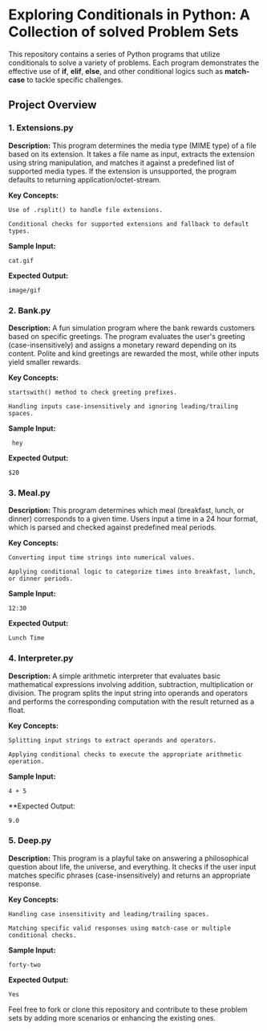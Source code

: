 # Exploring Conditionals in Python: A Collection of solved Problem Sets
This repository contains a series of Python programs that utilize conditionals to solve a variety of problems. Each program demonstrates the effective use of **if**, **elif**, **else**, and other conditional logics such as **match-case** to tackle specific challenges.

## Project Overview
### **1. Extensions.py** 
**Description:** This program determines the media type (MIME type) of a file based on its extension. It takes a file name as input, extracts the extension using string manipulation, and matches it against a predefined list of supported media types. If the extension is unsupported, the program defaults to returning application/octet-stream.

**Key Concepts:**

    Use of .rsplit() to handle file extensions.

    Conditional checks for supported extensions and fallback to default types.

**Sample Input:**

    cat.gif

**Expected Output:**

    image/gif

### **2. Bank.py** 
**Description:** A fun simulation program where the bank rewards customers based on specific greetings. The program evaluates the user's greeting (case-insensitively) and assigns a monetary reward depending on its content. Polite and kind greetings are rewarded the most, while other inputs yield smaller rewards.

**Key Concepts:**

    startswith() method to check greeting prefixes.

    Handling inputs case-insensitively and ignoring leading/trailing spaces.

**Sample Input:**

     hey 

**Expected Output:**

    $20

### **3. Meal.py**
**Description:** This program determines which meal (breakfast, lunch, or dinner) corresponds to a given time. Users input a time in a 24 hour format, which is parsed and checked against predefined meal periods.

**Key Concepts:**

    Converting input time strings into numerical values.

    Applying conditional logic to categorize times into breakfast, lunch, or dinner periods.

**Sample Input:**

    12:30

**Expected Output:**

    Lunch Time

### **4. Interpreter.py**
**Description:** A simple arithmetic interpreter that evaluates basic mathematical expressions involving addition, subtraction, multiplication or division. The program splits the input string into operands and operators and performs the corresponding computation with the result returned as a float.

**Key Concepts:**

    Splitting input strings to extract operands and operators.

    Applying conditional checks to execute the appropriate arithmetic operation.

**Sample Input:**

    4 + 5 

**Expected Output:

    9.0

### **5. Deep.py**
**Description:** This program is a playful take on answering a philosophical question about life, the universe, and everything. It checks if the user input matches specific phrases (case-insensitively) and returns an appropriate response.

**Key Concepts:**

    Handling case insensitivity and leading/trailing spaces.

    Matching specific valid responses using match-case or multiple conditional checks.

**Sample Input:**

    forty-two 

**Expected Output:**

    Yes

Feel free to fork or clone this repository and contribute to these problem sets by adding more scenarios or enhancing the existing ones.
